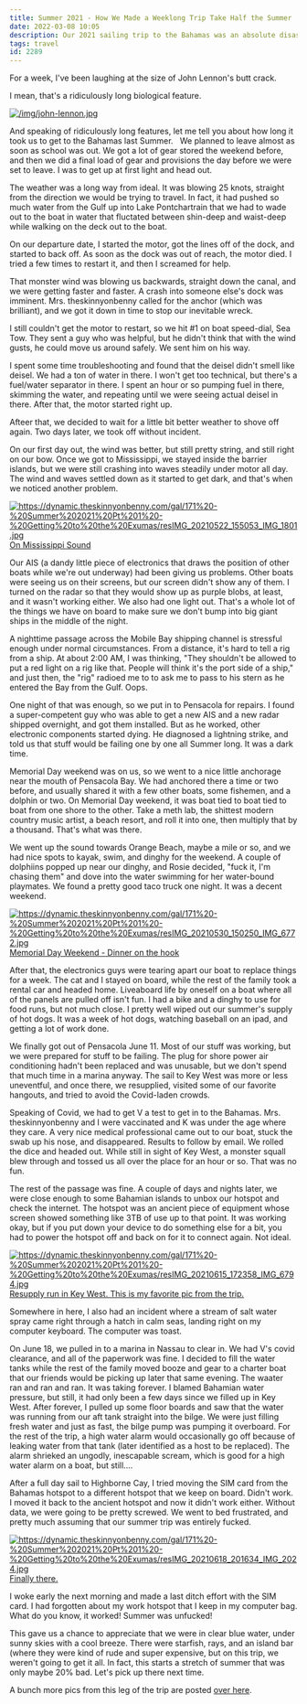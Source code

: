 ```yaml
---
title: Summer 2021 - How We Made a Weeklong Trip Take Half the Summer
date: 2022-03-08 10:05
description: Our 2021 sailing trip to the Bahamas was an absolute disaster.  Before we left, lightnight fried our boat's electronics.  The generator didn't make it to Key West.  And we lost tons of consumer electronics to Neptune as well.  We managed to have some fun though.  This is how the trip started.
tags: travel
id: 2289
---
```

 For a week, I've been laughing at the size of John Lennon's butt crack.

I mean, that's a ridiculously long biological feature.

<a class="lightview alignright" href="/img/john-lennon.jpg" data-lightview-caption="" data-lightview-group="group1" style="width:350px;"><img src="/img/john-lennon.jpg" alt="/img/john-lennon.jpg"><br><span class="caption"></span></a>

And speaking of ridiculously long features, let me tell you about how long it took us to get to the Bahamas last Summer.
<span class="spanEndPreview">&nbsp;</span>
We planned to leave almost as soon as school was out.  We got a lot of gear stored the weekend before, and then we did a final load of gear and provisions the day before we were set to leave.  I was to get up at first light and head out.

The weather was a long way from ideal.  It was blowing 25 knots, straight from the direction we would be trying to travel.  In fact, it had pushed so much water from the Gulf up into Lake Pontchartrain that we had to wade out to the boat in water that fluctated between shin-deep and waist-deep while walking on the deck out to the boat.

On our departure date, I started the motor, got the lines off of the dock, and started to back off.  As soon as the dock was out of reach, the motor died.  I tried a few times to restart it, and then I screamed for help.

That monster wind was blowing us backwards, straight down the canal, and we were getting faster and faster.  A crash into someone else's dock was imminent.  Mrs. theskinnyonbenny called for the anchor (which was brilliant), and we got it down in time to stop our inevitable wreck.

I still couldn't get the motor to restart, so we hit #1 on boat speed-dial, Sea Tow.  They sent a guy who was helpful, but he didn't think that with the wind gusts, he could move us around safely.  We sent him on his way.

I spent some time troubleshooting and found that the deisel didn't smell like deisel.  We had a ton of water in there.  I won't get too technical, but there's a fuel/water separator in there.  I spent an hour or so pumping fuel in there, skimming the water, and repeating until we were seeing actual deisel in there.  After that, the motor started right up.

Afteer that, we decided to wait for a little bit better weather to shove off again.  Two days later, we took off without incident.

On our first day out, the wind was better, but still pretty string, and still right on our bow.  Once we got to Mississippi, we stayed inside the barrier islands, but we were still crashing into waves steadily under motor all day.  The wind and waves settled down as it started to get dark, and that's when we noticed another problem.

<a class="lightview centered" href="https://dynamic.theskinnyonbenny.com/gal/171%20-%20Summer%202021%20Pt%201%20-%20Getting%20to%20the%20Exumas/resIMG_20210522_155053_IMG_1801.jpg" data-lightview-caption="On Mississippi Sound" data-lightview-group="group1"><img src="https://dynamic.theskinnyonbenny.com/gal/171%20-%20Summer%202021%20Pt%201%20-%20Getting%20to%20the%20Exumas/resIMG_20210522_155053_IMG_1801.jpg" alt="https://dynamic.theskinnyonbenny.com/gal/171%20-%20Summer%202021%20Pt%201%20-%20Getting%20to%20the%20Exumas/resIMG_20210522_155053_IMG_1801.jpg"  ><br><span class="caption">On Mississippi Sound</span></a>

Our AIS (a dandy little piece of electronics that draws the position of other boats while we're out underway) had been giving us problems.  Other boats were seeing us on their screens, but our screen didn't show any of them.  I turned on the radar so that they would show up as purple blobs, at least, and it wasn't working either.  We also had one light out.  That's a whole lot of the things we have on board to make sure we don't bump into big giant ships in the middle of the night.

A nighttime passage across the Mobile Bay shipping channel is stressful enough under normal circumstances.  From a distance, it's hard to tell a rig from a ship.  At about 2:00 AM, I was thinking, "They shouldn't be allowed to put a red light on a rig like that.  People will think it's the port side of a ship," and just then, the "rig" radioed me to to ask me to pass to his stern as he entered the Bay from the Gulf.  Oops.

One night of that was enough, so we put in to Pensacola for repairs.  I found a super-competent guy who was able to get a new AIS and a new radar shipped overnight, and got them installed.  But as he worked, other electronic components started dying.  He diagnosed a lightning strike, and told us that stuff would be failing one by one all Summer long.  It was a dark time.

Memorial Day weekend was on us, so we went to a nice little anchorage near the mouth of Pensacola Bay.  We had anchored there a time or two before, and usually shared it with a few other boats, some fishemen, and a dolphin or two.  On Memorial Day weekend, it was boat tied to boat tied to boat from one shore to the other.  Take a meth lab, the shittest modern country music artist, a beach resort, and roll it into one, then multiply that by a thousand.  That's what was there.

We went up the sound towards Orange Beach, maybe a mile or so, and we had nice spots to kayak, swim, and dinghy for the weekend.  A couple of dolphiins popped up near our dinghy, and Rosie decided, "fuck it, I'm chasing them" and dove into the water swimming for her water-bound playmates.  We found a pretty good taco truck one night.  It was a decent weekend.

<a class="lightview centered" href="https://dynamic.theskinnyonbenny.com/gal/171%20-%20Summer%202021%20Pt%201%20-%20Getting%20to%20the%20Exumas/resIMG_20210530_150250_IMG_6772.jpg" data-lightview-caption="Memorial Day Weekend - Dinner on the hook" data-lightview-group="group1"><img src="https://dynamic.theskinnyonbenny.com/gal/171%20-%20Summer%202021%20Pt%201%20-%20Getting%20to%20the%20Exumas/resIMG_20210530_150250_IMG_6772.jpg" alt="https://dynamic.theskinnyonbenny.com/gal/171%20-%20Summer%202021%20Pt%201%20-%20Getting%20to%20the%20Exumas/resIMG_20210530_150250_IMG_6772.jpg"  ><br><span class="caption">Memorial Day Weekend - Dinner on the hook</span></a>

After that, the electronics guys were tearing apart our boat to replace things for a week.  The cat and I stayed on board, while the rest of the family took a rental car and headed home.  Liveaboard life by oneself on a boat where all of the panels are pulled off isn't fun.  I had a bike and a dinghy to use for food runs, but not much close.  I pretty well wiped out our summer's supply of hot dogs.  It was a week of hot dogs, watching baseball on an ipad, and getting a lot of work done.  

We finally got out of Pensacola June 11.  Most of our stuff was working, but we were prepared for stuff to be failing.  The plug for shore power air conditioning hadn't been replaced and was unusable, but we don't spend that much time in a marina anyway.  The sail to Key West was more or less uneventful, and once there, we resupplied, visited some of our favorite hangouts, and tried to avoid the Covid-laden crowds.

Speaking of Covid, we had to get V a test to get in to the Bahamas.  Mrs. theskinnyonbenny and I were vaccinated and K was under the age where they care.  A very nice medical professional came out to our boat, stuck the swab up his nose, and disappeared.  Results to follow by email.  We rolled the dice and headed out.  While still in sight of Key West, a monster squall blew through and tossed us all over the place for an hour or so.  That was no fun.

The rest of the passage was fine.  A couple of days and nights later, we were close enough to some Bahamian islands to unbox our hotspot and check the internet.  The hotspot was an ancient piece of equipment whose screen showed something like 3TB of use up to that point.  It was working okay, but if you put down your device to do something else for a bit, you had to power the hotspot off and back on for it to connect again.  Not ideal.

<a class="lightview centered" href="https://dynamic.theskinnyonbenny.com/gal/171%20-%20Summer%202021%20Pt%201%20-%20Getting%20to%20the%20Exumas/resIMG_20210615_172358_IMG_6794.jpg" data-lightview-caption="Resupply run in Key West.  This is my favorite pic from the trip." data-lightview-group="group1"><img src="https://dynamic.theskinnyonbenny.com/gal/171%20-%20Summer%202021%20Pt%201%20-%20Getting%20to%20the%20Exumas/resIMG_20210615_172358_IMG_6794.jpg" alt="https://dynamic.theskinnyonbenny.com/gal/171%20-%20Summer%202021%20Pt%201%20-%20Getting%20to%20the%20Exumas/resIMG_20210615_172358_IMG_6794.jpg"  ><br><span class="caption">Resupply run in Key West.  This is my favorite pic from the trip.</span></a>

Somewhere in here, I also had an incident where a stream of salt water spray came right through a hatch in calm seas, landing right on my computer keyboard.  The computer was toast.

On June 18, we pulled in to a marina in Nassau to clear in.  We had V's covid clearance, and all of the paperwork was fine.  I decided to fill the water tanks while the rest of the family moved booze and gear to a charter boat that our friends would be picking up later that same evening.  The waater ran and ran and ran.  It was taking forever.  I blamed Bahamian water pressure, but still, it had only been a few days since we filled up in Key West.  After forever, I pulled up some floor boards and saw that the water was running from our aft tank straight into the bilge.  We were just filling fresh water and just as fast, the bilge pump was pumping it overboard.  For the rest of the trip, a high water alarm would occasionally go off because of leaking water from that tank (later identified as a host to be replaced).  The alarm shrieked an ungodly, inescapable scream, which is good for a high water alarm on a boat, but still....

After a full day sail to Highborne Cay, I tried moving the SIM card from the Bahamas hotspot to a different hotspot that we keep on board.  Didn't work.  I moved it back to the ancient hotspot and now it didn't work either.  Without data, we were going to be pretty screwed.  We went to bed frustrated, and pretty much assuming that our summer trip was entirely fucked.

<a class="lightview centered" href="https://dynamic.theskinnyonbenny.com/gal/171%20-%20Summer%202021%20Pt%201%20-%20Getting%20to%20the%20Exumas/resIMG_20210618_201634_IMG_2024.jpg" data-lightview-caption="Finally there." data-lightview-group="group1"><img src="https://dynamic.theskinnyonbenny.com/gal/171%20-%20Summer%202021%20Pt%201%20-%20Getting%20to%20the%20Exumas/resIMG_20210618_201634_IMG_2024.jpg" alt="https://dynamic.theskinnyonbenny.com/gal/171%20-%20Summer%202021%20Pt%201%20-%20Getting%20to%20the%20Exumas/resIMG_20210618_201634_IMG_2024.jpg"  ><br><span class="caption">Finally there.</span></a>

I woke early the next morning and made a last ditch effort with the SIM card.  I had forgotten about my work hotspot that I keep in my computer bag.  What do you know, it worked!  Summer was unfucked!

This gave us a chance to appreciate that we were in clear blue water, under sunny skies with a cool breeze.  There were starfish, rays, and an island bar (where they were kind of rude and super expensive, but on this trip, we weren't going to get it all.  In fact, this starts a stretch of summer that was only maybe 20% bad.  Let's pick up there next time.

A bunch more pics from this leg of the trip are posted <a href="https://theskinnyonbenny.com/pg4.php?spgmGal=171%20-%20Summer%202021%20Pt%201%20-%20Getting%20to%20the%20Exumas">over here</a>.
